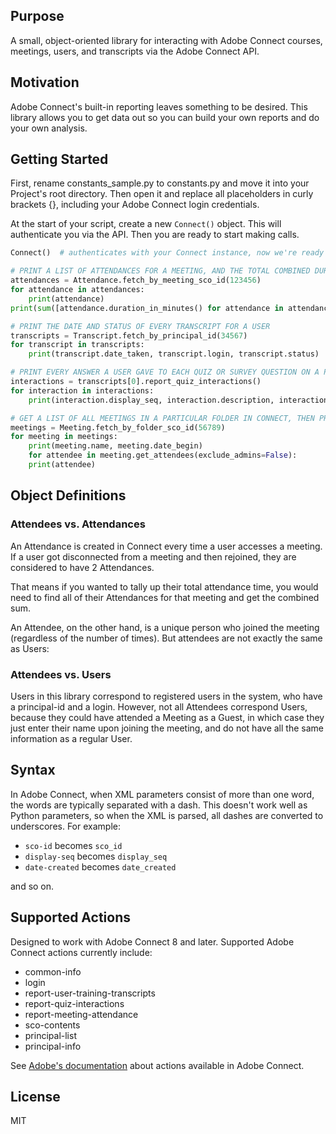 ## Purpose

A small, object-oriented library for interacting with Adobe Connect
courses, meetings, users, and transcripts via the Adobe Connect API.

## Motivation

Adobe Connect's built-in reporting leaves something to be desired. This library allows you to get data out so you can build your own reports and do your own analysis.

## Getting Started

First, rename constants_sample.py to constants.py and move it into your Project's root directory. Then open it and replace all placeholders in curly brackets {}, including your Adobe Connect login credentials.

At the start of your script, create a new `Connect()` object. This will authenticate you via the API. Then you are ready to start making calls.

```python
Connect()  # authenticates with your Connect instance, now we're ready to make calls

# PRINT A LIST OF ATTENDANCES FOR A MEETING, AND THE TOTAL COMBINED DURATION
attendances = Attendance.fetch_by_meeting_sco_id(123456)
for attendance in attendances:
	print(attendance)
print(sum([attendance.duration_in_minutes() for attendance in attendances]))

# PRINT THE DATE AND STATUS OF EVERY TRANSCRIPT FOR A USER
transcripts = Transcript.fetch_by_principal_id(34567)
for transcript in transcripts:
	print(transcript.date_taken, transcript.login, transcript.status)

# PRINT EVERY ANSWER A USER GAVE TO EACH QUIZ OR SURVEY QUESTION ON A PARTICULAR TRANSCRIPT
interactions = transcripts[0].report_quiz_interactions()
for interaction in interactions:
	print(interaction.display_seq, interaction.description, interaction.response)

# GET A LIST OF ALL MEETINGS IN A PARTICULAR FOLDER IN CONNECT, THEN PRINT A LIST OF ATTENDEES
meetings = Meeting.fetch_by_folder_sco_id(56789)
for meeting in meetings:
    print(meeting.name, meeting.date_begin)
    for attendee in meeting.get_attendees(exclude_admins=False):
	print(attendee)
```

## Object Definitions

### Attendees vs. Attendances

An Attendance is created in Connect every time a user accesses a meeting. If a user got disconnected from a meeting and then rejoined, they are considered to have 2 Attendances.

That means if you wanted to tally up their total attendance time, you would need to find all of their Attendances for that meeting and get the combined sum.

An Attendee, on the other hand, is a unique person who joined the meeting (regardless of the number of times). But attendees are not exactly the same as Users:

### Attendees vs. Users

Users in this library correspond to registered users in the system, who have a principal-id and a login. However, not all Attendees correspond Users, because they could have attended a Meeting as a Guest, in which case they just enter their name upon joining the meeting, and do not have all the same information as a regular User.

## Syntax

In Adobe Connect, when XML parameters consist of more than one word, the words are typically separated with a dash. This doesn't work well as Python parameters, so when the XML is parsed, all dashes are converted to underscores. For example:

- `sco-id` becomes `sco_id`
- `display-seq` becomes `display_seq`
- `date-created` becomes `date_created`

and so on.

## Supported Actions

Designed to work with Adobe Connect 8 and later. Supported Adobe Connect actions currently include:

- common-info
- login
- report-user-training-transcripts
- report-quiz-interactions
- report-meeting-attendance
- sco-contents
- principal-list
- principal-info

See [Adobe's documentation](http://help.adobe.com/en_US/connect/8.0/webservices/WS26a970dc1da1c212717c4d5b12183254583-8000_SP1.html "Adobe Connect API Actions") about actions available in Adobe Connect.

## License

MIT
